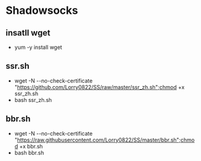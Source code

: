 # Shadowsocks

## insatll wget
* yum -y install wget

## ssr.sh
* wget -N --no-check-certificate "https://github.com/Lorry0822/SS/raw/master/ssr_zh.sh";chmod +x ssr_zh.sh 
* bash ssr_zh.sh

## bbr.sh
* wget -N --no-check-certificate "https://raw.githubusercontent.com/Lorry0822/SS/master/bbr.sh";chmod +x bbr.sh 
* bash bbr.sh
